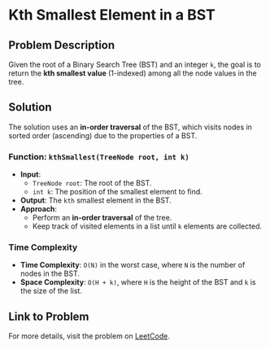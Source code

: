 # Kth Smallest Element in a BST

## Problem Description
Given the root of a Binary Search Tree (BST) and an integer `k`, the goal is to return the **kth smallest value** (1-indexed) among all the node values in the tree.

## Solution
The solution uses an **in-order traversal** of the BST, which visits nodes in sorted order (ascending) due to the properties of a BST.

### Function: `kthSmallest(TreeNode root, int k)`
- **Input**: 
  - `TreeNode root`: The root of the BST.
  - `int k`: The position of the smallest element to find.
- **Output**: The `kth` smallest element in the BST.
- **Approach**:
  - Perform an **in-order traversal** of the tree.
  - Keep track of visited elements in a list until `k` elements are collected.

### Time Complexity
- **Time Complexity**: `O(N)` in the worst case, where `N` is the number of nodes in the BST.  
- **Space Complexity**: `O(H + k)`, where `H` is the height of the BST and `k` is the size of the list.

## Link to Problem
For more details, visit the problem on [LeetCode](https://leetcode.com/problems/kth-smallest-element-in-a-bst/description/).
